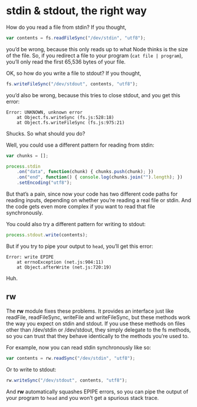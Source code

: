# stdin & stdout, the right way

How do you read a file from stdin? If you thought,

```js
var contents = fs.readFileSync("/dev/stdin", "utf8");
```

you’d be wrong, because this only reads up to what Node thinks is the size of the file. So, if you redirect a file to your program (`cat file | program`), you’ll only read the first 65,536 bytes of your file.

OK, so how do you write a file to stdout? If you thought,

```js
fs.writeFileSync("/dev/stdout", contents, "utf8");
```

you’d also be wrong, because this tries to close stdout, and you get this error:

```
Error: UNKNOWN, unknown error
    at Object.fs.writeSync (fs.js:528:18)
    at Object.fs.writeFileSync (fs.js:975:21)
```

Shucks. So what should you do?

Well, you could use a different pattern for reading from stdin:

```js
var chunks = [];

process.stdin
    .on("data", function(chunk) { chunks.push(chunk); })
    .on("end", function() { console.log(chunks.join("").length); })
    .setEncoding("utf8");
```

But that’s a pain, since now your code has two different code paths for reading inputs, depending on whether you’re reading a real file or stdin. And the code gets even more complex if you want to read that file synchronously.

You could also try a different pattern for writing to stdout:

```js
process.stdout.write(contents);
```

But if you try to pipe your output to `head`, you’ll get this error:

```
Error: write EPIPE
    at errnoException (net.js:904:11)
    at Object.afterWrite (net.js:720:19)
```

Huh.

## rw

The **rw** module fixes these problems. It provides an interface just like readFile, readFileSync, writeFile and writeFileSync, but these methods work the way you expect on stdin and stdout. If you use these methods on files other than /dev/stdin or /dev/stdout, they simply delegate to the fs methods, so you can trust that they behave identically to the methods you’re used to.

For example, now you can read stdin synchronously like so:

```js
var contents = rw.readSync("/dev/stdin", "utf8");
```

Or to write to stdout:

```js
rw.writeSync("/dev/stdout", contents, "utf8");
```

And **rw** automatically squashes EPIPE errors, so you can pipe the output of your program to `head` and you won’t get a spurious stack trace.
